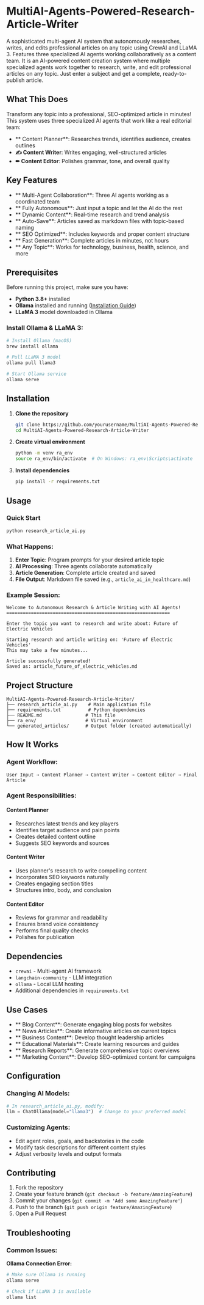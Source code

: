 # MultiAI-Agents-Powered-Research-Article-Writer

A sophisticated multi-agent AI system that autonomously researches, writes, and edits professional articles on any topic using CrewAI and LLaMA 3. Features three specialized AI agents working collaboratively as a content team.
It is an AI-powered content creation system where multiple specialized agents work together to research, write, and edit professional articles on any topic. Just enter a subject and get a complete, ready-to-publish article.

## **What This Does**

Transform any topic into a professional, SEO-optimized article in minutes! This system uses three specialized AI agents that work like a real editorial team:

- ** Content Planner**: Researches trends, identifies audience, creates outlines
- **✍ Content Writer**: Writes engaging, well-structured articles  
- **✏ Content Editor**: Polishes grammar, tone, and overall quality

##  **Key Features**

- ** Multi-Agent Collaboration**: Three AI agents working as a coordinated team
- ** Fully Autonomous**: Just input a topic and let the AI do the rest
- ** Dynamic Content**: Real-time research and trend analysis
- ** Auto-Save**: Articles saved as markdown files with topic-based naming
- ** SEO Optimized**: Includes keywords and proper content structure
- ** Fast Generation**: Complete articles in minutes, not hours
- ** Any Topic**: Works for technology, business, health, science, and more

##  **Prerequisites**

Before running this project, make sure you have:

- **Python 3.8+** installed
- **Ollama** installed and running ([Installation Guide](https://ollama.ai))
- **LLaMA 3** model downloaded in Ollama

### Install Ollama & LLaMA 3:
```bash
# Install Ollama (macOS)
brew install ollama

# Pull LLaMA 3 model
ollama pull llama3

# Start Ollama service
ollama serve
```

## **Installation**

1. **Clone the repository**
   ```bash
   git clone https://github.com/yourusername/MultiAI-Agents-Powered-Research-Article-Writer.git
   cd MultiAI-Agents-Powered-Research-Article-Writer
   ```

2. **Create virtual environment**
   ```bash
   python -m venv ra_env
   source ra_env/bin/activate  # On Windows: ra_env\Scripts\activate
   ```

3. **Install dependencies**
   ```bash
   pip install -r requirements.txt
   ```

## **Usage**

### Quick Start
```bash
python research_article_ai.py
```

### What Happens:
1. **Enter Topic**: Program prompts for your desired article topic
2. **AI Processing**: Three agents collaborate automatically
3. **Article Generation**: Complete article created and saved
4. **File Output**: Markdown file saved (e.g., `article_ai_in_healthcare.md`)

### Example Session:
```
Welcome to Autonomous Research & Article Writing with AI Agents!
============================================================

Enter the topic you want to research and write about: Future of Electric Vehicles

Starting research and article writing on: 'Future of Electric Vehicles'
This may take a few minutes...

Article successfully generated!
Saved as: article_future_of_electric_vehicles.md
```

## **Project Structure**

```
MultiAI-Agents-Powered-Research-Article-Writer/
├── research_article_ai.py    # Main application file
├── requirements.txt          # Python dependencies
├── README.md                # This file
├── ra_env/                  # Virtual environment
└── generated_articles/      # Output folder (created automatically)
```

## **How It Works**

### Agent Workflow:
```
User Input → Content Planner → Content Writer → Content Editor → Final Article
```

### Agent Responsibilities:

#### **Content Planner**
- Researches latest trends and key players
- Identifies target audience and pain points
- Creates detailed content outline
- Suggests SEO keywords and sources

####  **Content Writer** 
- Uses planner's research to write compelling content
- Incorporates SEO keywords naturally
- Creates engaging section titles
- Structures intro, body, and conclusion

####  **Content Editor**
- Reviews for grammar and readability
- Ensures brand voice consistency
- Performs final quality checks
- Polishes for publication

##  **Dependencies**

- `crewai` - Multi-agent AI framework
- `langchain-community` - LLM integration
- `ollama` - Local LLM hosting
- Additional dependencies in `requirements.txt`

##  **Use Cases**

- ** Blog Content**: Generate engaging blog posts for websites
- ** News Articles**: Create informative articles on current topics  
- ** Business Content**: Develop thought leadership articles
- ** Educational Materials**: Create learning resources and guides
- ** Research Reports**: Generate comprehensive topic overviews
- ** Marketing Content**: Develop SEO-optimized content for campaigns

##  **Configuration**

### Changing AI Models:
```python
# In research_article_ai.py, modify:
llm = ChatOllama(model="llama3")  # Change to your preferred model
```

### Customizing Agents:
- Edit agent roles, goals, and backstories in the code
- Modify task descriptions for different content styles
- Adjust verbosity levels and output formats

##  **Contributing**

1. Fork the repository
2. Create your feature branch (`git checkout -b feature/AmazingFeature`)
3. Commit your changes (`git commit -m 'Add some AmazingFeature'`)
4. Push to the branch (`git push origin feature/AmazingFeature`)
5. Open a Pull Request

##  **Troubleshooting**

### Common Issues:

**Ollama Connection Error:**
```bash
# Make sure Ollama is running
ollama serve

# Check if LLaMA 3 is available
ollama list
```

